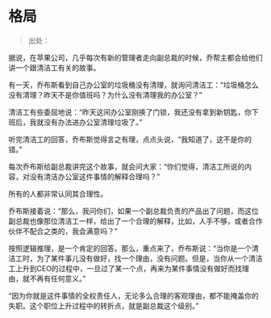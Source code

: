 # 格局

> 出处：

据说，在苹果公司，几乎每次有新的管理者走向副总裁的时候，乔帮主都会给他们讲一个跟清洁工有关的故事。

有一天，乔布斯看到自己办公室的垃圾桶没有清理，就询问清洁工：“垃圾桶怎么没有清理？昨天不是你值班吗？为什么没有清理我的办公室？”

清洁工有些委屈地说：“昨天这间办公室刚换了门锁，我还没有拿到新钥匙，你下班后，我就没有办法进办公室清理垃圾了。”

听完清洁工的回答，乔布斯觉得言之有理，点点头说，“我知道了，这不是你的错。”

每次乔布斯给副总裁讲完这个故事，就会问大家：“你们觉得，清洁工所说的内容，对没有清洁办公室这件事情的解释合理吗？”

所有的人都非常认同其合理性。

乔布斯接着说：“那么，我问你们，如果一个副总裁负责的产品出了问题，而这位副总裁也像那位清洁工一样，给出了一个合理的解释，比如，人手不够，或者合作伙伴不配合之类的，我会满意吗？”

按照逻辑推理，是一个肯定的回答。那么，重点来了，乔布斯说：“当你是一个清洁工时，为了某件事儿没有做好，找一个理由，没有问题。但是，当你从一个清洁工上升到CEO的过程中，一旦过了某一个点，再来为某件事情没有做好而找理由，就不再有任何意义。”

“因为你就是这件事情的全权责任人，无论多么合理的客观理由，都不能掩盖你的失职。这个职位上升过程中的转折点，就是副总裁这个级别。”

